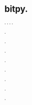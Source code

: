 # bitpy.
.
.
.
.












.






















































.
























.



























.

















































































.































































.































































































.















.
















